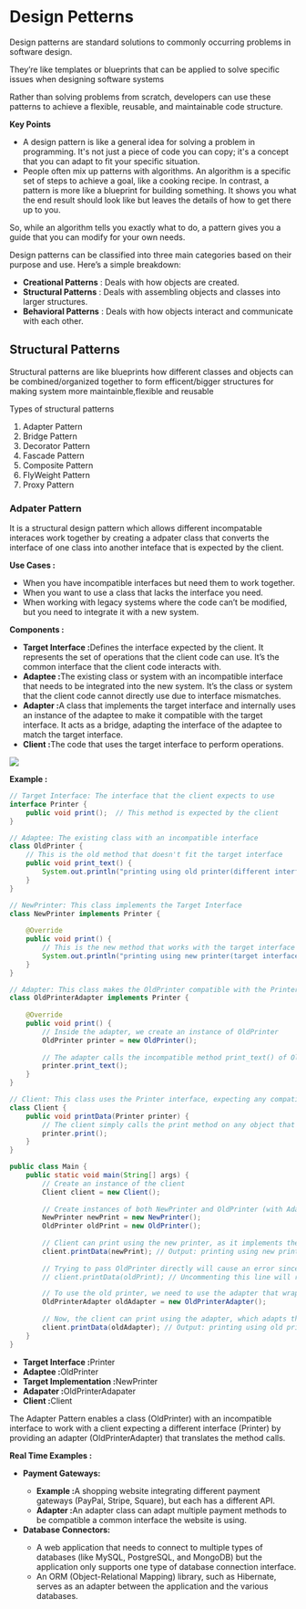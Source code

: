 <h1>Design Petterns</h1>
<p>Design patterns are standard solutions to commonly occurring problems in software design.</p>
<p>They’re like templates or blueprints that can be applied to solve specific issues when designing software systems</p>
<p>Rather than solving problems from scratch, developers can use these patterns to achieve a flexible, reusable, and maintainable code structure.</p>
<p><strong>Key Points</strong></p>
<ul>
	<li>A design pattern is like a general idea for solving a problem in programming. It's not just a piece of code you can copy; it's a concept that you can adapt to fit your specific situation.</li>
	<li>People often mix up patterns with algorithms. An algorithm is a specific set of steps to achieve a goal, like a cooking recipe. In contrast, a pattern is more like a blueprint for building something. It shows you what the end result should look like but leaves the details of how to get there up to you.</li>
</ul>
<p>So, while an algorithm tells you exactly what to do, a pattern gives you a guide that you can modify for your own needs.</p>
<p>Design patterns can be classified into three main categories based on their purpose and use. Here’s a simple breakdown:</p>
<ul>
	<li><strong>Creational Patterns</strong> :  Deals with how objects are created.</li>
	<li><strong>Structural Patterns</strong> :  Deals with assembling objects and classes into larger structures.</li>
	<li><strong>Behavioral Patterns</strong> :  Deals with how objects interact and communicate with each other.</li>
</ul>

<h2>Structural Patterns</h2>
<p>Structural patterns are like blueprints how different classes and objects can be combined/organized together to form efficent/bigger structures for making system more maintainble,flexible and reusable</p>
<p>Types of structural patterns</p>
<ol>
	<li>Adapter Pattern</li>
	<li>Bridge Pattern</li>
	<li>Decorator Pattern</li>
	<li>Fascade Pattern</li>
	<li>Composite Pattern</li>
	<li>FlyWeight Pattern</li>
	<li>Proxy Pattern</li>
</ol>
<h3>Adpater Pattern</h3>
<p>It is a structural design pattern which allows different incompatable interaces work together by creating a adpater class that converts the interface of one class into another inteface that is expected by the client.</p>
<p><strong>Use Cases :</strong></p>
<ul>
	<li>When you have incompatible interfaces but need them to work together.</li>
	<li>When you want to use a class that lacks the interface you need.</li>
	<li>When working with legacy systems where the code can’t be modified, but you need to integrate it with a new system.</li>
</ul>
<p><strong>Components :</strong></p>
<ul>
	<li><strong>Target Interface :</strong>Defines the interface expected by the client. It represents the set of operations that the client code can use. It’s the common interface that the client code interacts with.</li>
	<li><strong>Adaptee :</strong>The existing class or system with an incompatible interface that needs to be integrated into the new system. It’s the class or system that the client code cannot directly use due to interface mismatches.</li>
	<li><strong>Adapter :</strong>A class that implements the target interface and internally uses an instance of the adaptee to make it compatible with the target interface. It acts as a bridge, adapting the interface of the adaptee to match the target interface.</li>
	<li><strong>Client :</strong>The code that uses the target interface to perform operations.</li>
</ul>
<img src="https://www.codurance.com/hubfs/Imported_Blog_Media/adapter-pattern-uml.png">
<p><strong>Example :</strong></p>

```java
// Target Interface: The interface that the client expects to use
interface Printer {
    public void print();  // This method is expected by the client
}

// Adaptee: The existing class with an incompatible interface
class OldPrinter {
    // This is the old method that doesn't fit the target interface
    public void print_text() {
        System.out.println("printing using old printer(different interface)");
    }
}

// NewPrinter: This class implements the Target Interface
class NewPrinter implements Printer {
    
    @Override
    public void print() {
        // This is the new method that works with the target interface
        System.out.println("printing using new printer(target interface)");
    }
}

// Adapter: This class makes the OldPrinter compatible with the Printer interface
class OldPrinterAdapter implements Printer {
    
    @Override
    public void print() {
        // Inside the adapter, we create an instance of OldPrinter
        OldPrinter printer = new OldPrinter();
        
        // The adapter calls the incompatible method print_text() of OldPrinter
        printer.print_text();
    }
}

// Client: This class uses the Printer interface, expecting any compatible printer
class Client {
    public void printData(Printer printer) {
        // The client simply calls the print method on any object that implements Printer
        printer.print();
    }
}

public class Main {
    public static void main(String[] args) {
        // Create an instance of the client
        Client client = new Client();
        
        // Create instances of both NewPrinter and OldPrinter (with Adapter)
        NewPrinter newPrint = new NewPrinter();
        OldPrinter oldPrint = new OldPrinter();
        
        // Client can print using the new printer, as it implements the Printer interface
        client.printData(newPrint); // Output: printing using new printer(target interface)
        
        // Trying to pass OldPrinter directly will cause an error since it doesn't implement Printer
        // client.printData(oldPrint); // Uncommenting this line will raise a compile-time error

        // To use the old printer, we need to use the adapter that wraps the OldPrinter
        OldPrinterAdapter oldAdapter = new OldPrinterAdapter();
        
        // Now, the client can print using the adapter, which adapts the old printer
        client.printData(oldAdapter); // Output: printing using old printer(different interface)
    }
}
```
<ul>
	<li><strong>Target Interface :</strong>Printer</li>
	<li><strong>Adaptee :</strong>OldPrinter</li>
	<li><strong>Target Implementation :</strong>NewPrinter</li>
	<li><strong>Adapater :</strong>OldPrinterAdapater</li>
	<li><strong>Client :</strong>Client</li>
</ul>
<p>The Adapter Pattern enables a class (OldPrinter) with an incompatible interface to work with a client expecting a different interface (Printer) by providing an adapter (OldPrinterAdapter) that translates the method calls.</p>

<p><strong>Real Time Examples :</strong></p>
<ul>
	<li><strong>Payment Gateways: </strong></li>
	<ul>
		<li><strong>Example :</strong>A shopping website integrating different payment gateways (PayPal, Stripe, Square), but each has a different API.</li>
		<li><strong>Adapter :</strong>An adapter class can adapt multiple payment methods to be compatible a common interface the website is using.</li>
	</ul>
	<li><strong>Database Connectors: </strong></li>
	<ul>
		<li>A web application that needs to connect to multiple types of databases (like MySQL, PostgreSQL, and MongoDB) but the application only supports one type of database connection interface.</li>
		<li>An ORM (Object-Relational Mapping) library, such as Hibernate, serves as an adapter between the application and the various databases.</li>
	</ul>
</ul>
